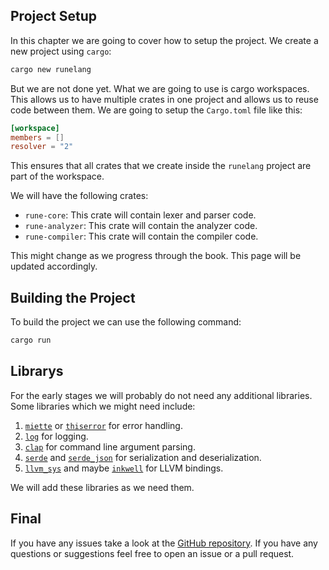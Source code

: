 ## Project Setup

In this chapter we are going to cover how to setup the project. We create a new project using `cargo`:

```bash
cargo new runelang
```

But we are not done yet. What we are going to use is cargo workspaces. This allows us to have multiple crates in one project and allows us to reuse code between them. We are going to setup the `Cargo.toml` file like this:

```toml
[workspace]
members = []
resolver = "2"
```

This ensures that all crates that we create inside the `runelang` project are part of the workspace.

We will have the following crates:

- `rune-core`: This crate will contain lexer and parser code.
- `rune-analyzer`: This crate will contain the analyzer code.
- `rune-compiler`: This crate will contain the compiler code.

This might change as we progress through the book. This page will be updated accordingly.

## Building the Project

To build the project we can use the following command:

```bash
cargo run
```

## Librarys

For the early stages we will probably do not need any additional libraries. Some libraries which we might need include:

1. [`miette`](https://crates.io/crates/miette) or [`thiserror`](https://crates.io/crates/thiserror) for error handling.
2. [`log`](https://crates.io/crates/log) for logging.
3. [`clap`](https://crates.io/crates/clap) for command line argument parsing.
4. [`serde`](https://crates.io/crates/serde) and [`serde_json`](https://crates.io/crates/serde_json) for serialization and deserialization.
5. [`llvm_sys`](https://crates.io/crates/llvm-sys) and maybe [`inkwell`](https://crates.io/crates/inkwell) for LLVM bindings.

We will add these libraries as we need them.

## Final

If you have any issues take a look at the [GitHub repository](https://github.com/DevInSilence/runelang/tree/setupV2). If you have any questions or suggestions feel free to open an issue or a pull request.

